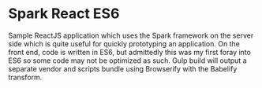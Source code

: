 # Spark React ES6

Sample ReactJS application which uses the Spark framework on the server side which is quite useful for quickly
prototyping an application.  On the front end, code is written in ES6, but admittedly this was my first foray into ES6
so some code may not be optimized as such.  Gulp build will output a separate vendor and scripts bundle using
Browserify with the Babelify transform.